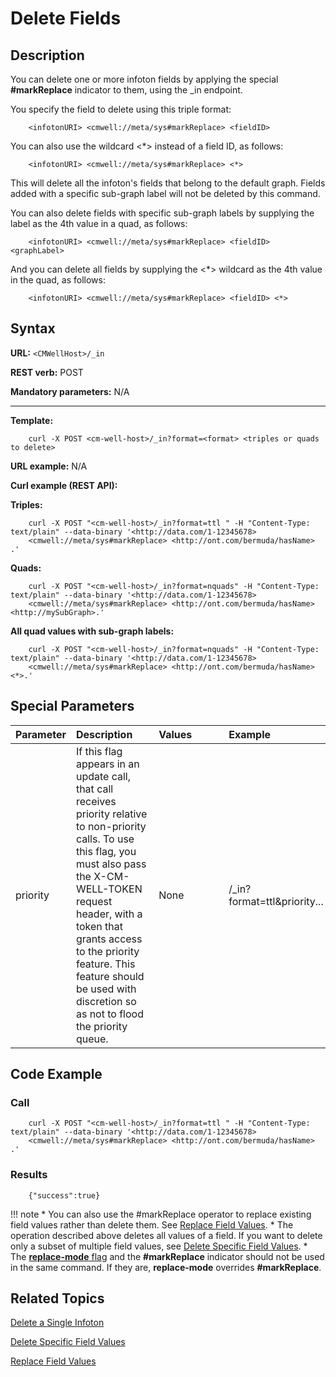 # Delete Fields

## Description

You can delete one or more infoton fields by applying the special **#markReplace** indicator to them, using the _in endpoint.

You specify the field to delete using this triple format:

```
    <infotonURI> <cmwell://meta/sys#markReplace> <fieldID>
```

You can also use the wildcard <*> instead of a field ID, as follows:

```
    <infotonURI> <cmwell://meta/sys#markReplace> <*>
```

This will delete all the infoton's fields that belong to the default graph. Fields added with a specific sub-graph label will not be deleted by this command.

You can also delete fields with specific sub-graph labels by supplying the label as the 4th value in a quad, as follows:

```
    <infotonURI> <cmwell://meta/sys#markReplace> <fieldID> <graphLabel>
```

And you can delete all fields by supplying the <*> wildcard as the 4th value in the quad, as follows:

```
    <infotonURI> <cmwell://meta/sys#markReplace> <fieldID> <*>
```

## Syntax

**URL:** ```<CMWellHost>/_in```

**REST verb:** POST

**Mandatory parameters:** N/A

----------

**Template:**

```
    curl -X POST <cm-well-host>/_in?format=<format> <triples or quads to delete>
```

**URL example:** N/A

**Curl example (REST API):**

**Triples:**

```
    curl -X POST "<cm-well-host>/_in?format=ttl " -H "Content-Type: text/plain" --data-binary '<http://data.com/1-12345678> 
    <cmwell://meta/sys#markReplace> <http://ont.com/bermuda/hasName> .'
```

**Quads:**

```
    curl -X POST "<cm-well-host>/_in?format=nquads" -H "Content-Type: text/plain" --data-binary '<http://data.com/1-12345678> 
    <cmwell://meta/sys#markReplace> <http://ont.com/bermuda/hasName> <http://mySubGraph>.'
```

**All quad values with sub-graph labels:**

```
    curl -X POST "<cm-well-host>/_in?format=nquads" -H "Content-Type: text/plain" --data-binary '<http://data.com/1-12345678> 
    <cmwell://meta/sys#markReplace> <http://ont.com/bermuda/hasName> <*>.'
```

## Special Parameters

Parameter | Description&nbsp;&nbsp;&nbsp;&nbsp;&nbsp;&nbsp; | Values&nbsp;&nbsp;&nbsp;&nbsp;&nbsp;&nbsp;&nbsp;&nbsp;&nbsp;&nbsp; | Example
:----------|:-------------|:--------|:---------
priority | If this flag appears in an update call, that call receives priority relative to non-priority calls. To use this flag, you must also pass the X-CM-WELL-TOKEN request header, with a token that grants access to the priority feature. This feature should be used with discretion so as not to flood the priority queue. | None | <cm-well-host>/_in?format=ttl&priority...

## Code Example

### Call

```
    curl -X POST "<cm-well-host>/_in?format=ttl " -H "Content-Type: text/plain" --data-binary '<http://data.com/1-12345678> 
    <cmwell://meta/sys#markReplace> <http://ont.com/bermuda/hasName> .'
```

### Results

```
    {"success":true}
```

!!! note
	* You can also use the #markReplace operator to replace existing field values rather than delete them. See [Replace Field Values](API.Update.ReplaceFieldValues.md).
	* The operation described above deletes all values of a field. If you want to delete only a subset of multiple field values, see [Delete Specific Field Values](API.Update.DeleteSpecificFieldValues.md).
	* The [**replace-mode** flag](API.Update.ReplaceFieldValues.md) and the **#markReplace** indicator should not be used in the same command. If they are, **replace-mode** overrides **#markReplace**.

## Related Topics

[Delete a Single Infoton](API.Update.DeleteASingleInfoton.md)

[Delete Specific Field Values](API.Update.DeleteSpecificFieldValues.md)

[Replace Field Values](API.Update.ReplaceFieldValues.md)


